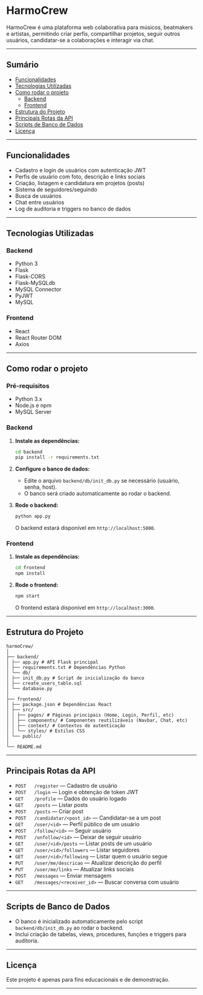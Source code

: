 # HarmoCrew

HarmoCrew é uma plataforma web colaborativa para músicos, beatmakers e artistas, permitindo criar perfis, compartilhar projetos, seguir outros usuários, candidatar-se a colaborações e interagir via chat.

---

## Sumário

- [Funcionalidades](#funcionalidades)
- [Tecnologias Utilizadas](#tecnologias-utilizadas)
- [Como rodar o projeto](#como-rodar-o-projeto)
  - [Backend](#backend)
  - [Frontend](#frontend)
- [Estrutura do Projeto](#estrutura-do-projeto)
- [Principais Rotas da API](#principais-rotas-da-api)
- [Scripts de Banco de Dados](#scripts-de-banco-de-dados)
- [Licença](#licença)

---

## Funcionalidades

- Cadastro e login de usuários com autenticação JWT
- Perfis de usuário com foto, descrição e links sociais
- Criação, listagem e candidatura em projetos (posts)
- Sistema de seguidores/seguindo
- Busca de usuários
- Chat entre usuários
- Log de auditoria e triggers no banco de dados

---

## Tecnologias Utilizadas

### Backend
- Python 3
- Flask
- Flask-CORS
- Flask-MySQLdb
- MySQL Connector
- PyJWT
- MySQL

### Frontend
- React
- React Router DOM
- Axios

---

## Como rodar o projeto

### Pré-requisitos

- Python 3.x
- Node.js e npm
- MySQL Server

### Backend

1. **Instale as dependências:**
   ```bash
   cd backend
   pip install -r requirements.txt
   ```

2. **Configure o banco de dados:**
   - Edite o arquivo `backend/db/init_db.py` se necessário (usuário, senha, host).
   - O banco será criado automaticamente ao rodar o backend.

3. **Rode o backend:**
   ```bash
   python app.py
   ```
   O backend estará disponível em `http://localhost:5000`.

### Frontend

1. **Instale as dependências:**
   ```bash
   cd frontend
   npm install
   ```

2. **Rode o frontend:**
   ```bash
   npm start
   ```
   O frontend estará disponível em `http://localhost:3000`.

---

## Estrutura do Projeto
```
harmoCrew/
│
├── backend/
│ ├── app.py # API Flask principal
│ ├── requirements.txt # Dependências Python
│ └── db/
│ ├── init_db.py # Script de inicialização do banco
│ ├── create_users_table.sql
│ └── database.py
│
├── frontend/
│ ├── package.json # Dependências React
│ ├── src/
│ │ ├── pages/ # Páginas principais (Home, Login, Perfil, etc)
│ │ ├── components/ # Componentes reutilizáveis (Navbar, Chat, etc)
│ │ ├── context/ # Contextos de autenticação
│ │ └── styles/ # Estilos CSS
│ └── public/
│
└── README.md
```
---

## Principais Rotas da API

- `POST   /register` — Cadastro de usuário
- `POST   /login` — Login e obtenção de token JWT
- `GET    /profile` — Dados do usuário logado
- `GET    /posts` — Listar posts
- `POST   /posts` — Criar post
- `POST   /candidatar/<post_id>` — Candidatar-se a um post
- `GET    /user/<id>` — Perfil público de um usuário
- `POST   /follow/<id>` — Seguir usuário
- `POST   /unfollow/<id>` — Deixar de seguir usuário
- `GET    /user/<id>/posts` — Listar posts de um usuário
- `GET    /user/<id>/followers` — Listar seguidores
- `GET    /user/<id>/following` — Listar quem o usuário segue
- `PUT    /user/me/descricao` — Atualizar descrição do perfil
- `PUT    /user/me/links` — Atualizar links sociais
- `POST   /messages` — Enviar mensagem
- `GET    /messages/<receiver_id>` — Buscar conversa com usuário

---

## Scripts de Banco de Dados

- O banco é inicializado automaticamente pelo script `backend/db/init_db.py` ao rodar o backend.
- Inclui criação de tabelas, views, procedures, funções e triggers para auditoria.

---

## Licença

Este projeto é apenas para fins educacionais e de demonstração.

---
